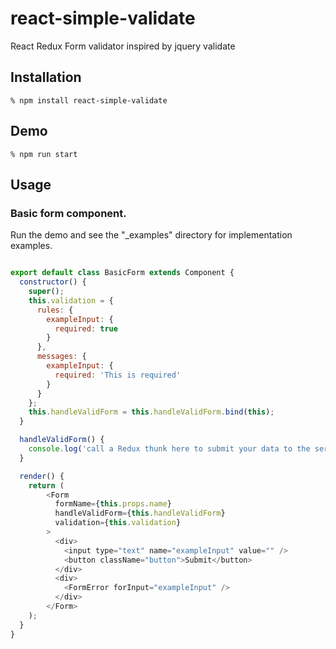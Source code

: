 # react-simple-validate
React Redux Form validator inspired by jquery validate

## Installation

    % npm install react-simple-validate

## Demo

    % npm run start

## Usage

### Basic form component.

Run the demo and see the "_examples" directory for implementation examples.

```js

export default class BasicForm extends Component {
  constructor() {
    super();
    this.validation = {
      rules: {
        exampleInput: {
          required: true
        }
      },
      messages: {
        exampleInput: {
          required: 'This is required'
        }
      }
    };
    this.handleValidForm = this.handleValidForm.bind(this);
  }

  handleValidForm() {
    console.log('call a Redux thunk here to submit your data to the server!');
  }

  render() {
    return (
        <Form
          formName={this.props.name}
          handleValidForm={this.handleValidForm}
          validation={this.validation}
        >
          <div>
            <input type="text" name="exampleInput" value="" />
            <button className="button">Submit</button>
          </div>
          <div>
            <FormError forInput="exampleInput" />
          </div>
        </Form>
    );
  }
}

```